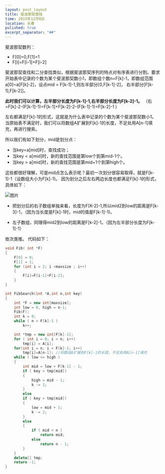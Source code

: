 ```yaml
---
layout: post_layout
title: 斐波那契查找
time: 2015年12月8日
location: 长春
pulished: true
excerpt_separator: "##"
---
```



斐波那契数列：

- F[0]=0,F[1]=1
- F[i]=F[i-1]+F[i-2]

斐波那契查找和二分查找类似，根据斐波那契序列的特点对有序表进行分割。要求开始表中记录的个数为某个斐波那契数小1，即数组个数n=F[k]-1，即数组范围a[0]~a[F[k]-2]，设点mid = F[k-1]-1,则左半部分[0,F[k-1]-2]，
右半部分[F[k-1],F[k-2]]。

**此时我们可以计算，左半部分长度为F[k-1]-1,右半部分长度为F[k-2]-1。**
（右=F[k]-2-(F[k-1]-1)=F[k-1]+F[k-2]-2-(F[k-1]-1)=F[k-2]-1 )

左右都满足F[k]-1的形式，这就是为什么表中记录的个数为某个斐波那契数小1。当原始表不满足时，我们可以将数组A扩展到F[k]-1的长度，不足处用A[n-1]填充，再进行搜索。


所以我们有如下划分，mid是划分点：
- 当key=a[mid]时，查找成功；
- 当key < a[mid]时，新的查找范围是第low个到第mid-1个。
- 当key > a[mid]时，新的查找范围是第mid+1个到第high个。

这些都很好理解，可是mid点怎么表示呢？最初一次划分很容易取得，就是F[k-1]-1（设数组大小为F[k]-1)。
因为划分之后左右两边长度也都满足F[k]-1的形式，具体如下：

![图片](http://7xlv11.com1.z0.glb.clouddn.com/fib.png)

- 把划分后的右子数组单独来看，长度为F[K-2]-1,所以mid2到low的距离是F[k-3]-1，（因为当长度是F[k]-1时，mid的值是F[k-1]-1)。

- 左子数组，同理得mid2到low的距离是F[k-2]-1。（因为左半部分长度为F[k-1]-1）

依次类推。
代码如下：
```c++
void Fib( int *F)
{
    F[0] = 0;
    F[1] = 1;
    for (int i = 2; i <maxsize ; i++)
    {
        F[i]=F[i-1]+F[i-2];  
    }
}

int FibSearch(int *A,int n,int key)
{
    int *F = new int[maxsize];
    int low = 0, high = n-1;
    Fib(F);
    int k = 0;
    while ( n > F[k]-1 )
        k++;

    int *tmp = new int[F[k]-1];
    for ( int i = 0; i < n; i++)
        tmp[i] = A[i];
    for(int i = n; i < F[k]-1; i++)  
        tmp[i]=A[n-1]; //将数组A扩展到F[k]-1的长度，不足处用A[n-1]填充
    while ( low <= high )
    {
        int mid = low + F[k-1] - 1;
        if ( key < tmp[mid])
        {
            high = mid - 1;
            k -= 1;
        }
        else
        if ( key > tmp[mid])
        {
            low = mid + 1;
            k -= 2;
        }
        else
        {
            if ( mid < n )
                return mid;
            else
                return n - 1;
        }
    }
    delete[] tmp;
    return -1;
}
```
